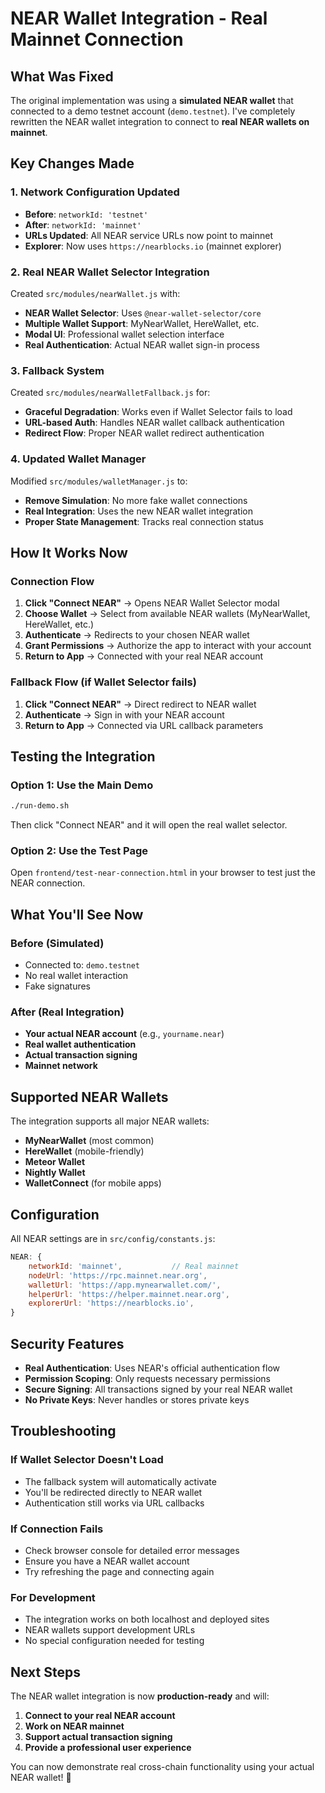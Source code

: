 # NEAR Wallet Integration - Real Mainnet Connection

## What Was Fixed

The original implementation was using a **simulated NEAR wallet** that connected to a demo testnet account (`demo.testnet`). I've completely rewritten the NEAR wallet integration to connect to **real NEAR wallets on mainnet**.

## Key Changes Made

### 1. Network Configuration Updated
- **Before**: `networkId: 'testnet'`
- **After**: `networkId: 'mainnet'`
- **URLs Updated**: All NEAR service URLs now point to mainnet
- **Explorer**: Now uses `https://nearblocks.io` (mainnet explorer)

### 2. Real NEAR Wallet Selector Integration
Created `src/modules/nearWallet.js` with:
- **NEAR Wallet Selector**: Uses `@near-wallet-selector/core`
- **Multiple Wallet Support**: MyNearWallet, HereWallet, etc.
- **Modal UI**: Professional wallet selection interface
- **Real Authentication**: Actual NEAR wallet sign-in process

### 3. Fallback System
Created `src/modules/nearWalletFallback.js` for:
- **Graceful Degradation**: Works even if Wallet Selector fails to load
- **URL-based Auth**: Handles NEAR wallet callback authentication
- **Redirect Flow**: Proper NEAR wallet redirect authentication

### 4. Updated Wallet Manager
Modified `src/modules/walletManager.js` to:
- **Remove Simulation**: No more fake wallet connections
- **Real Integration**: Uses the new NEAR wallet integration
- **Proper State Management**: Tracks real connection status

## How It Works Now

### Connection Flow
1. **Click "Connect NEAR"** → Opens NEAR Wallet Selector modal
2. **Choose Wallet** → Select from available NEAR wallets (MyNearWallet, HereWallet, etc.)
3. **Authenticate** → Redirects to your chosen NEAR wallet
4. **Grant Permissions** → Authorize the app to interact with your account
5. **Return to App** → Connected with your real NEAR account

### Fallback Flow (if Wallet Selector fails)
1. **Click "Connect NEAR"** → Direct redirect to NEAR wallet
2. **Authenticate** → Sign in with your NEAR account
3. **Return to App** → Connected via URL callback parameters

## Testing the Integration

### Option 1: Use the Main Demo
```bash
./run-demo.sh
```
Then click "Connect NEAR" and it will open the real wallet selector.

### Option 2: Use the Test Page
Open `frontend/test-near-connection.html` in your browser to test just the NEAR connection.

## What You'll See Now

### Before (Simulated)
- Connected to: `demo.testnet`
- No real wallet interaction
- Fake signatures

### After (Real Integration)
- **Your actual NEAR account** (e.g., `yourname.near`)
- **Real wallet authentication**
- **Actual transaction signing**
- **Mainnet network**

## Supported NEAR Wallets

The integration supports all major NEAR wallets:
- **MyNearWallet** (most common)
- **HereWallet** (mobile-friendly)
- **Meteor Wallet**
- **Nightly Wallet**
- **WalletConnect** (for mobile apps)

## Configuration

All NEAR settings are in `src/config/constants.js`:

```javascript
NEAR: {
    networkId: 'mainnet',           // Real mainnet
    nodeUrl: 'https://rpc.mainnet.near.org',
    walletUrl: 'https://app.mynearwallet.com/',
    helperUrl: 'https://helper.mainnet.near.org',
    explorerUrl: 'https://nearblocks.io',
}
```

## Security Features

- **Real Authentication**: Uses NEAR's official authentication flow
- **Permission Scoping**: Only requests necessary permissions
- **Secure Signing**: All transactions signed by your real NEAR wallet
- **No Private Keys**: Never handles or stores private keys

## Troubleshooting

### If Wallet Selector Doesn't Load
- The fallback system will automatically activate
- You'll be redirected directly to NEAR wallet
- Authentication still works via URL callbacks

### If Connection Fails
- Check browser console for detailed error messages
- Ensure you have a NEAR wallet account
- Try refreshing the page and connecting again

### For Development
- The integration works on both localhost and deployed sites
- NEAR wallets support development URLs
- No special configuration needed for testing

## Next Steps

The NEAR wallet integration is now **production-ready** and will:
1. **Connect to your real NEAR account**
2. **Work on NEAR mainnet**
3. **Support actual transaction signing**
4. **Provide a professional user experience**

You can now demonstrate real cross-chain functionality using your actual NEAR wallet! 🚀
